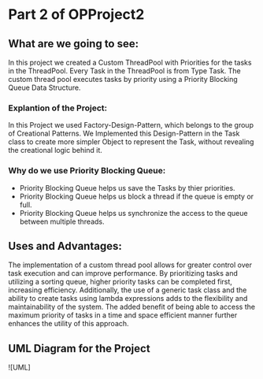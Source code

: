 # Part 2 of OPProject2
## What are we going to see:
In this project we created a Custom ThreadPool with Priorities for the tasks in the ThreadPool. Every Task in the ThreadPool is from Type Task.
The custom thread pool executes tasks by priority using a Priority Blocking Queue Data Structure.


### Explantion of the Project:
In this Project we used Factory-Design-Pattern, which belongs to the group of Creational Patterns.
We Implemented this Design-Pattern in the Task class to create more simpler Object to represent the Task, without revealing the creational logic behind it.


### Why do we use Priority Blocking Queue:
* Priority Blocking Queue helps us save the Tasks by thier priorities.
* Priority Blocking Queue helps us block a thread if the queue is empty or full.
* Priority Blocking Queue helps us synchronize the access to the queue between multiple threads.


## Uses and Advantages:
The implementation of a custom thread pool allows for greater control over task execution and can improve performance. By prioritizing tasks and utilizing a sorting queue, higher priority tasks can be completed first, increasing efficiency. Additionally, the use of a generic task class and the ability to create tasks using lambda expressions adds to the flexibility and maintainability of the system. The added benefit of being able to access the maximum priority of tasks in a time and space efficient manner further enhances the utility of this approach.


## UML Diagram for the Project

![UML]

